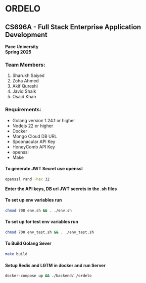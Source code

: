 # ORDELO

## CS696A - Full Stack Enterprise Application Development

**Pace University**  
**Spring 2025**

### Team Members:

1. Sharukh Saiyed
2. Zoha Ahmed
3. Akif Qureshi
4. Javid Shaik
5. Osaid Khan

### Requirements:

- Golang version 1.24.1 or higher
- Nodejs 22 or higher
- Docker
- Mongo Cloud DB URL
- Spoonacular API Key
- HoneyComb API Key
- openssl
- Make

#### To generate JWT Secret use openssl

```bash
openssl rand -hex 32
```

**Enter the API keys, DB url JWT secrets in the .sh files**

#### To set up env variables run

```bash
chmod 700 env.sh && . ./env.sh
```

#### To set up for test env variables run

```bash
chmod 700 env_test.sh && . ./env_test.sh
```

#### To Build Golang Sever

```bash
make build
```

#### Setup Redis and LGTM in docker and run Server

```bash
docker-compose up && ./backend/./ordelo
```

